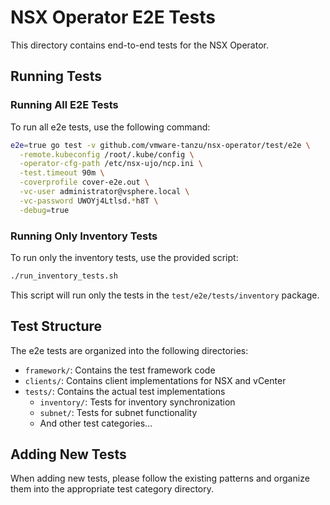 # NSX Operator E2E Tests

This directory contains end-to-end tests for the NSX Operator.

## Running Tests

### Running All E2E Tests

To run all e2e tests, use the following command:

```bash
e2e=true go test -v github.com/vmware-tanzu/nsx-operator/test/e2e \
  -remote.kubeconfig /root/.kube/config \
  -operator-cfg-path /etc/nsx-ujo/ncp.ini \
  -test.timeout 90m \
  -coverprofile cover-e2e.out \
  -vc-user administrator@vsphere.local \
  -vc-password UWOYj4Ltlsd.*h8T \
  -debug=true
```

### Running Only Inventory Tests

To run only the inventory tests, use the provided script:

```bash
./run_inventory_tests.sh
```

This script will run only the tests in the `test/e2e/tests/inventory` package.

## Test Structure

The e2e tests are organized into the following directories:

- `framework/`: Contains the test framework code
- `clients/`: Contains client implementations for NSX and vCenter
- `tests/`: Contains the actual test implementations
  - `inventory/`: Tests for inventory synchronization
  - `subnet/`: Tests for subnet functionality
  - And other test categories...

## Adding New Tests

When adding new tests, please follow the existing patterns and organize them into the appropriate test category directory.